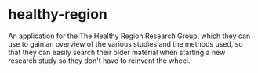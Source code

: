 # healthy-region
An application for the The Healthy Region Research Group, which they can use to gain an overview of the various studies and the methods used, so that they can easily search their older material when starting a new research study so they don't have to reinvent the wheel. 
